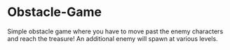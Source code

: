 # Obstacle-Game
Simple obstacle game where you have to move past the enemy characters and reach the treasure!
An additional enemy will spawn at various levels.
